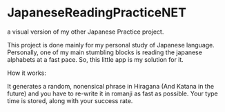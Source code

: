 # JapaneseReadingPracticeNET
a visual version of my other Japanese Practice project.

This project is done mainly for my personal study of Japanese language. 
Personally, one of my main stumbling blocks is reading the japanese alphabets at a fast pace.
So, this little app is my solution for it.

How it works:

It generates a random, nonensical phrase in Hiragana (And Katana in the future) and you have to re-write it in romanji
as fast as possible.
Your type time is stored, along with your success rate.

